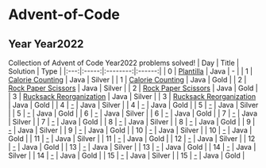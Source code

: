 # Advent-of-Code
## Year Year2022
Collection of Advent of Code Year2022 problems solved!
| Day | Title | Solution |  Type  |
|:---:|:-----:|:--------:|:------:|
| 0   | <a href="https://github.com/JanPinol/Advent-of-Code/tree/main/src/Year2022/DayN.java">Plantilla</a>     | Java     | - |
| 1   | <a href="https://github.com/JanPinol/Advent-of-Code/tree/main/src/Year2022/Day1.java">Calorie Counting</a>     | Java     | Silver |
| 1   | <a href="https://github.com/JanPinol/Advent-of-Code/tree/main/src/Year2022/Day1.java">Calorie Counting</a>     | Java     | Gold   |
| 2   | <a href="https://github.com/JanPinol/Advent-of-Code/tree/main/src/Year2022/Day2.java">Rock Paper Scissors</a>     | Java     | Silver |
| 2   | <a href="https://github.com/JanPinol/Advent-of-Code/tree/main/src/Year2022/Day2.java">Rock Paper Scissors</a>     | Java     | Gold   |
| 3   | <a href="https://github.com/JanPinol/Advent-of-Code/tree/main/src/Year2022/Day3.java">Rucksack Reorganization</a>     | Java     | Silver |
| 3   | <a href="https://github.com/JanPinol/Advent-of-Code/tree/main/src/Year2022/Day3.java">Rucksack Reorganization</a>     | Java     | Gold   |
| 4   | <a href="https://github.com/JanPinol/Advent-of-Code/tree/main/src/Year2022/Day4.java">-</a>     | Java     | Silver |
| 4   | <a href="https://github.com/JanPinol/Advent-of-Code/tree/main/src/Year2022/Day4.java">-</a>     | Java     | Gold   |
| 5   | <a href="https://github.com/JanPinol/Advent-of-Code/tree/main/src/Year2022/Day5.java">-</a>     | Java     | Silver |
| 5   | <a href="https://github.com/JanPinol/Advent-of-Code/tree/main/src/Year2022/Day5.java">-</a>     | Java     | Gold   |
| 6   | <a href="https://github.com/JanPinol/Advent-of-Code/tree/main/src/Year2022/Day6.java">-</a>     | Java     | Silver |
| 6   | <a href="https://github.com/JanPinol/Advent-of-Code/tree/main/src/Year2022/Day6.java">-</a>     | Java     | Gold   |
| 7   | <a href="https://github.com/JanPinol/Advent-of-Code/tree/main/src/Year2022/Day7.java">-</a>      | Java     | Silver |
| 7   | <a href="https://github.com/JanPinol/Advent-of-Code/tree/main/src/Year2022/Day7.java">-</a>      | Java     | Gold   |
| 8   | <a href="https://github.com/JanPinol/Advent-of-Code/tree/main/src/Year2022/Day8.java">-</a>      | Java     | Silver   |
| 8   | <a href="https://github.com/JanPinol/Advent-of-Code/tree/main/src/Year2022/Day8.java">-</a>      | Java     | Gold   |
| 9   | <a href="https://github.com/JanPinol/Advent-of-Code/tree/main/src/Year2022/Day9.java">-</a>      | Java     | Silver   |
| 9   | <a href="https://github.com/JanPinol/Advent-of-Code/tree/main/src/Year2022/Day9.java">-</a>      | Java     | Gold   |
| 10   | <a href="https://github.com/JanPinol/Advent-of-Code/tree/main/src/Year2022/Day10.java">-</a>      | Java     | Silver   |
| 10   | <a href="https://github.com/JanPinol/Advent-of-Code/tree/main/src/Year2022/Day10.java">-</a>      | Java     | Gold   |
| 11   | <a href="https://github.com/JanPinol/Advent-of-Code/tree/main/src/Year2022/Day11.java">-</a>      | Java     | Silver   |
| 11   | <a href="https://github.com/JanPinol/Advent-of-Code/tree/main/src/Year2022/Day11.java">-</a>      | Java     | Gold   |
| 12   | <a href="https://github.com/JanPinol/Advent-of-Code/tree/main/src/Year2022/Day12.java">-</a>      | Java     | Silver   |
| 12   | <a href="https://github.com/JanPinol/Advent-of-Code/tree/main/src/Year2022/Day12.java">-</a>      | Java     | Gold   |
| 13   | <a href="https://github.com/JanPinol/Advent-of-Code/tree/main/src/Year2022/Day13.java">-</a>      | Java     | Silver   |
| 13   | <a href="https://github.com/JanPinol/Advent-of-Code/tree/main/src/Year2022/Day13.java">-</a>      | Java     | Gold   |
| 14   | <a href="https://github.com/JanPinol/Advent-of-Code/tree/main/src/Year2022/Day14.java">-</a>      | Java     | Silver   |
| 14   | <a href="https://github.com/JanPinol/Advent-of-Code/tree/main/src/Year2022/Day14.java">-</a>      | Java     | Gold   |
| 15   | <a href="https://github.com/JanPinol/Advent-of-Code/tree/main/src/Year2022/Day15.java">-</a>      | Java     | Silver   |
| 15   | <a href="https://github.com/JanPinol/Advent-of-Code/tree/main/src/Year2022/Day15.java">-</a>      | Java     | Gold   |
